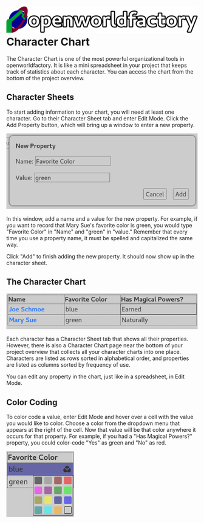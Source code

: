 # ![open world factory](../logos/header.svg) Character Chart

The Character Chart is one of the most powerful organizational tools in
openworldfactory. It is like a mini spreadsheet in your project that keeps track
of statistics about each character. You can access the chart from the bottom of
the project overview.

## Character Sheets

To start adding information to your chart, you will need at least one character.
Go to their Character Sheet tab and enter Edit Mode. Click the Add Property
button, which will bring up a window to enter a new property.

![Add Property modal](../screenshots/theme_light/add_property_modal.png)

In this window, add a name and a value for the new property. For example, if you
want to record that Mary Sue's favorite color is green, you would type "Favorite
Color" in "Name" and "green" in "value." Remember that every time you use a
property name, it must be spelled and capitalized the same way.

Click "Add" to finish adding the new property. It should now show up in the
character sheet.

## The Character Chart

![Character chart](../screenshots/theme_light/character_chart.png)

Each character has a Character Sheet tab that shows all their properties.
However, there is also a Character Chart page near the bottom of your project
overview that collects all your character charts into one place. Characters are
listed as rows sorted in alphabetical order, and properties are listed as
columns sorted by frequency of use.

You can edit any property in the chart, just like in a spreadsheet, in Edit
Mode.

## Color Coding

To color code a value, enter Edit Mode and hover over a cell with the value you
would like to color. Choose a color from the dropdown menu that appears at the
right of the cell. Now that value will be that color anywhere it occurs for that
property. For example, if you had a "Has Magical Powers?" property, you could
color-code "Yes" as green and "No" as red.

![Color-coding dropdown](../screenshots/theme_light/character_chart_color_coding.png)
